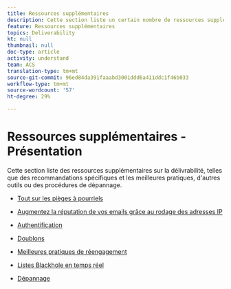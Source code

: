 ```yaml
---
title: Ressources supplémentaires
description: Cette section liste un certain nombre de ressources supplémentaires sur la délivrabilité.
feature: Ressources supplémentaires
topics: Deliverability
kt: null
thumbnail: null
doc-type: article
activity: understand
team: ACS
translation-type: tm+mt
source-git-commit: 96ed84da391faaabd3001ddd6a411ddc1f46b033
workflow-type: tm+mt
source-wordcount: '57'
ht-degree: 29%

---
```



# Ressources supplémentaires - Présentation

Cette section liste des ressources supplémentaires sur la délivrabilité, telles que des recommandations spécifiques et les meilleures pratiques, d&#39;autres outils ou des procédures de dépannage.

* [Tout sur les pièges à pourriels](../../help/additional-resources/all-about-spam-traps.md)
* [Augmentez la réputation de vos emails grâce au rodage des adresses IP](../../help/additional-resources/increase-reputation-with-ip-warming.md)
* [Authentification](../../help/additional-resources/authentication.md)
* [Doublons](../../help/additional-resources/duplicates.md)

* [Meilleures pratiques de réengagement](../../help/additional-resources/re-engagement.md)
* [Listes Blackhole en temps réel](../../help/additional-resources/blocklist-databases.md)
* [Dépannage](../../help/additional-resources/troubleshooting.md)

   <!--
    [IP Certification](../../help/additional-resources/ip-certification.md)
    [Third-party monitoring tools](../../help/additional-resources/third-party-monitoring-tools.md)-->